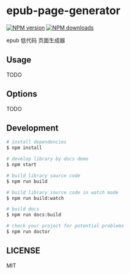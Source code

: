 # epub-page-generator

[![NPM version](https://img.shields.io/npm/v/epub-page-generator.svg?style=flat)](https://npmjs.org/package/epub-page-generator)
[![NPM downloads](http://img.shields.io/npm/dm/epub-page-generator.svg?style=flat)](https://npmjs.org/package/epub-page-generator)

epub 低代码 页面生成器

## Usage

TODO

## Options

TODO

## Development

```bash
# install dependencies
$ npm install

# develop library by docs demo
$ npm start

# build library source code
$ npm run build

# build library source code in watch mode
$ npm run build:watch

# build docs
$ npm run docs:build

# check your project for potential problems
$ npm run doctor
```

## LICENSE

MIT
